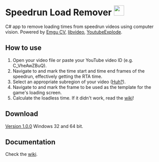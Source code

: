 
# Speedrun Load Remover <img src="slr.ico" width="32">
C# app to remove loading times from speedrun videos using computer vision.
Powered by [Emgu CV](http://www.emgu.com), [libvideo](http://github.com/i3arnon/libvideo), [YoutubeExplode](http://github.com/Tyrrrz/YoutubeExplode).
## How to use
1. Open your video file or paste your YouTube video ID (e.g. C_VheAwZBuQ).
2. Navigate to and mark the time start and time end frames of the speedrun, effectively getting the RTA time.
3. Select an appropriate subregion of your video ([Huh?](https://github.com/nickbrick/SpeedrunLoadRemover/wiki#what-makes-a-good-subregion)).
4. Navigate to and mark the frame to be used as the template for the game's loading screen.
5. Calculate the loadless time.
If it didn't work, read the [wiki](https://github.com/nickbrick/SpeedrunLoadRemover/wiki)!
## Download
[Version 1.0.0](https://github.com/nickbrick/SpeedrunLoadRemover/releases/download/1.0.0/slr_1_0_0.zip)
Windows 32 and 64 bit.
## Documentation
Check the [wiki](https://github.com/nickbrick/SpeedrunLoadRemover/wiki).
